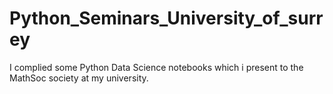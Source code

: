 # Python_Seminars_University_of_surrey
I complied some Python Data Science notebooks which i present to the MathSoc society at my university.
